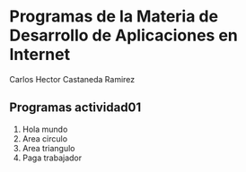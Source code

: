 # Programas de la Materia de Desarrollo de Aplicaciones en Internet

Carlos Hector Castaneda Ramirez

## Programas actividad01

1. Hola mundo
2. Area circulo
3. Area triangulo
4. Paga trabajador

